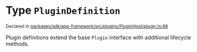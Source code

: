 # Type `PluginDefinition`
<sub>Declared in [packages/sdk/app-framework/src/plugins/PluginHost/plugin.ts:88](https://github.com/dxos/dxos/blob/52455dba3/packages/sdk/app-framework/src/plugins/PluginHost/plugin.ts#L88)</sub>


Plugin definitions extend the base  `Plugin`  interface with additional lifecycle methods.



